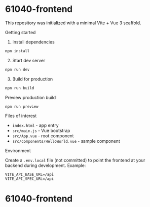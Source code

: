 # 61040-frontend

This repository was initialized with a minimal Vite + Vue 3 scaffold.

Getting started

1. Install dependencies

```bash
npm install
```

2. Start dev server

```bash
npm run dev
```

3. Build for production

```bash
npm run build
```

Preview production build

```bash
npm run preview
```

Files of interest

- `index.html` - app entry
- `src/main.js` - Vue bootstrap
- `src/App.vue` - root component
- `src/components/HelloWorld.vue` - sample component

Environment

Create a `.env.local` file (not committed) to point the frontend at your backend during development. Example:

```
VITE_API_BASE_URL=/api
VITE_API_SPEC_URL=/api
```

# 61040-frontend
